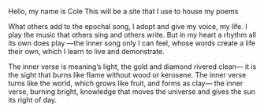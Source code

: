 
Hello, my name is Cole
This will be a site that I use to house my poems



What others add
to the epochal song, 
I adopt and give my voice,
my life. I play the music
that others sing and others write.
But in my heart
a rhythm all its own does play
—the inner song
only I can feel,
whose words create
a life their own, 
which I learn to live and demonstrate.

The inner verse
is meaning’s light, the gold
and diamond 
rivered clean—
it is the sight that burns like flame
without wood or kerosene.
The inner verse
turns like the world,
which grows like fruit,
and forms as clay—
the inner verse,
burning bright,
knowledge that moves the universe
and gives the sun
its right of day. 
